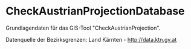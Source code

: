 # CheckAustrianProjectionDatabase

Grundlagendaten für das GIS-Tool "CheckAustrianProjection".

Datenquelle der Bezirksgrenzen: Land Kärnten - http://data.ktn.gv.at
